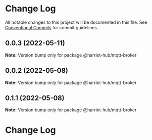 # Change Log

All notable changes to this project will be documented in this file.
See [Conventional Commits](https://conventionalcommits.org) for commit guidelines.

## 0.0.3 (2022-05-11)

**Note:** Version bump only for package @harriot-hub/mqtt-broker

## 0.0.2 (2022-05-08)

**Note:** Version bump only for package @harriot-hub/mqtt-broker

## 0.1.1 (2022-05-08)

**Note:** Version bump only for package @harriot-hub/mqtt-broker

# Change Log

